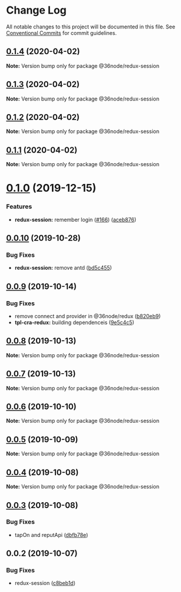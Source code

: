 # Change Log

All notable changes to this project will be documented in this file.
See [Conventional Commits](https://conventionalcommits.org) for commit guidelines.

## [0.1.4](https://github.com/36node/sketch/compare/@36node/redux-session@0.1.3...@36node/redux-session@0.1.4) (2020-04-02)

**Note:** Version bump only for package @36node/redux-session





## [0.1.3](https://github.com/36node/sketch/compare/@36node/redux-session@0.1.2...@36node/redux-session@0.1.3) (2020-04-02)

**Note:** Version bump only for package @36node/redux-session





## [0.1.2](https://github.com/36node/sketch/compare/@36node/redux-session@0.1.1...@36node/redux-session@0.1.2) (2020-04-02)

**Note:** Version bump only for package @36node/redux-session





## [0.1.1](https://github.com/36node/sketch/compare/@36node/redux-session@0.1.0...@36node/redux-session@0.1.1) (2020-04-02)

**Note:** Version bump only for package @36node/redux-session





# [0.1.0](https://github.com/36node/sketch/compare/@36node/redux-session@0.0.10...@36node/redux-session@0.1.0) (2019-12-15)


### Features

* **redux-session:** remember login ([#166](https://github.com/36node/sketch/issues/166)) ([aceb876](https://github.com/36node/sketch/commit/aceb876))





## [0.0.10](https://github.com/36node/sketch/compare/@36node/redux-session@0.0.9...@36node/redux-session@0.0.10) (2019-10-28)


### Bug Fixes

* **redux-session:** remove antd ([bd5c455](https://github.com/36node/sketch/commit/bd5c455))





## [0.0.9](https://github.com/36node/sketch/compare/@36node/redux-session@0.0.8...@36node/redux-session@0.0.9) (2019-10-14)


### Bug Fixes

* remove connect and provider in @36node/redux ([b820eb9](https://github.com/36node/sketch/commit/b820eb9))
* **tpl-cra-redux:** building dependenceis ([9e5c4c5](https://github.com/36node/sketch/commit/9e5c4c5))





## [0.0.8](https://github.com/36node/sketch/compare/@36node/redux-session@0.0.7...@36node/redux-session@0.0.8) (2019-10-13)

**Note:** Version bump only for package @36node/redux-session





## [0.0.7](https://github.com/36node/sketch/compare/@36node/redux-session@0.0.6...@36node/redux-session@0.0.7) (2019-10-13)

**Note:** Version bump only for package @36node/redux-session





## [0.0.6](https://github.com/36node/sketch/compare/@36node/redux-session@0.0.5...@36node/redux-session@0.0.6) (2019-10-10)

**Note:** Version bump only for package @36node/redux-session





## [0.0.5](https://github.com/36node/sketch/compare/@36node/redux-session@0.0.4...@36node/redux-session@0.0.5) (2019-10-09)

**Note:** Version bump only for package @36node/redux-session





## [0.0.4](https://github.com/36node/sketch/compare/@36node/redux-session@0.0.3...@36node/redux-session@0.0.4) (2019-10-08)

**Note:** Version bump only for package @36node/redux-session





## [0.0.3](https://github.com/36node/sketch/compare/@36node/redux-session@0.0.2...@36node/redux-session@0.0.3) (2019-10-08)


### Bug Fixes

* tapOn and reputApi ([dbfb78e](https://github.com/36node/sketch/commit/dbfb78e))





## 0.0.2 (2019-10-07)


### Bug Fixes

* redux-session ([c8beb1d](https://github.com/36node/sketch/commit/c8beb1d))
